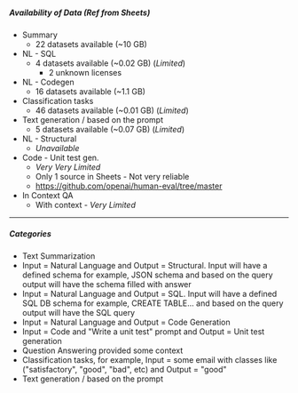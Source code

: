 ##### Availability of Data (Ref from Sheets)
- Summary
	- 22 datasets available (~10 GB)
- NL - SQL
	- 4 datasets available (~0.02 GB) (*Limited*)
		- 2 unknown licenses
- NL - Codegen
	- 16 datasets available (~1.1 GB)
-  Classification tasks
	- 46 datasets available (~0.01 GB) (*Limited*)
- Text generation / based on the prompt
	- 5 datasets available (~0.07 GB) (*Limited*)
- NL - Structural
	- *Unavailable*
- Code - Unit test gen.
	- *Very Very Limited*
	- Only 1 source in Sheets - Not very reliable
	- https://github.com/openai/human-eval/tree/master
- In Context QA
	- With context - *Very Limited*

---
##### Categories
- Text Summarization  
- Input = Natural Language and Output = Structural. Input will have a defined schema for example, JSON schema and based on the query output will have the schema filled with answer   
- Input = Natural Language and Output = SQL. Input will have a defined SQL DB schema for example, CREATE TABLE... and based on the query output will have the SQL query 
- Input = Natural Language and Output = Code Generation  
- Input = Code and "Write a unit test" prompt and Output = Unit test generation  
- Question Answering provided some context  
- Classification tasks, for example, Input = some email with classes like ("satisfactory", "good", "bad", etc) and Output =  "good"
- Text generation / based on the prompt